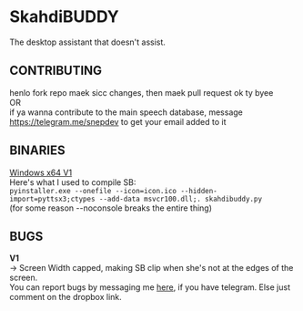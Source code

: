 # SkahdiBUDDY
The desktop assistant that doesn't assist. 

## CONTRIBUTING
henlo fork repo maek sicc changes, then maek pull request ok ty byee
<br>OR</br>
if ya wanna contribute to the main speech database, message https://telegram.me/snepdev to get your email added to it

## BINARIES
[Windows x64 V1](https://www.dropbox.com/sh/u7iiy8iqoh6jpl0/AADlgGzhBFg9MtIpuVZ4lcXKa?dl=0)<br>
Here's what I used to compile SB:<br>
`pyinstaller.exe --onefile --icon=icon.ico --hidden-import=pyttsx3;ctypes --add-data msvcr100.dll;. skahdibuddy.py`<br>
(for some reason --noconsole breaks the entire thing)

## BUGS
__V1__<br>
-> Screen Width capped, making SB clip when she's not at the edges of the screen.<br>
You can report bugs by messaging me [here](https://t.me/skahdibuddy), if you have telegram. Else just comment on the dropbox link.
